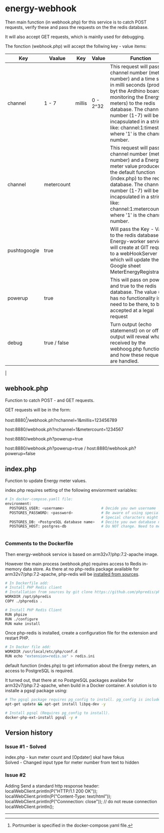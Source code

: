# energy-webhook

Then main function (in webhook.php) for this service is to catch POST requests, verify these and pass the requests on the the redis database.

It will also accept GET requests, which is mainlly used for debugging.

The fonction (webhook.php) will accept the follwing key - value items:

| Key   | Vaalue       | Key | Value | Function                                   |
|----|----|----|----|-----|
| channel | 1 - 7 | millis | 0 - 2^32 | This request will pass on a channel number (meter number) and a time stamp in milli seconds (produced byt the Ardhino board monitoring the Energy meters) to the redis database. The channel number (1-7) will be incapsulated in a string like: channel:1:timestamp, where '1' is the channel number. |
| channel | metercount |    |    | This request will pass on a channel number (meter number) and a Energy meter value produced by the default function (index.php) to the redis database. The channel number (1-7) will be incapsulated in a string like: channel:1:metercount, where '1' is the channel number. |
| pushtogoogle | true |    |    | Will pass the Key - Value to the redis database. The Energy-worker service will create at GIT request to a webHookServer which will update the Google sheet MeterEnergyRegistrations.
| powerup | true|    |    | This will pass on powerup and true to the redis database. The value (true) has no functionality is just need to be there, to be accepted at a legal request |
| debug | true / false |    |    | Turn output (echo statemenst) on or off. This output will reveal whats received by the webhoog.php function and how these requests are handled.  |
|

## webhook.php

Function to catch POST - and GET requests.

GET requests will be in the form:

host:8880[^1]/webhook.ph?nchannel=1&millis=123456789

host:8880/webhook.ph?nchannel=1&metercount=1234567

host:8880/webhook.ph?powerup=true

host:8880/webhook.ph?powerup=true / host:8880/webhook.ph?powerup=false

## index.php

Function to update Energy meter values.

index.php requires setting of the following envionrment variables:

````bash
# In docker-compose.yamll file:
environment:
  POSTGRES_USER: <username>                 # Decide you own username
  POSTGRES_PASSWORD: <password>             # Be aware of using special characteres. 
                                            # Special characters might be interpreted in various ways be the OS. 
  POSTGRES_DB: <PostgreSQL database name>   # Decite you own database name
  POSTGRES_HOST: postgres-db                # Do NOT change. Need to med the same as the service name for the postgres image
 
````

### Comments to the Dockerfile

Then energy-webhook service is based on arm32v7/php:7.2-apache image.

However the main process (webhook.php) requires access to Redis in-memory data store. As there at no php-redis package available for arm32v7/php:7.2-apache, php-redis will be [installed from sources](https://github.com/phpredis/phpredis/blob/develop/INSTALL.md).

````bash
# In Dockerfile add:
# Install PHP Redis client 
# Installation from sources by git clone https://github.com/phpredis/phpredis.git. Copy files to Docker image and install
WORKDIR /opt/phpredis
COPY ./phpredis .

# Install PHP Redis Client
RUN phpize
RUN ./configure
RUN make install

````

Once php-redis is installed, create a configuration file for the extension and restart PHP.

```bash
# In Docker file add:
WORKDIR /usr/local/etc/php/conf.d
RUN echo "extension=redis.so" > redis.ini

```

default function (indes.php) to get information about the Energy meters, an access to PostgreSQL is required.

It turned out, that there at no PostgreSQL packages availabe for arm32v7/php:7.2-apache, when build in a Docker container.
A solution is to installe a pgsql package using:

```bash
# The pgsql package requires pg_config to install. pg_config is included in libpq-dev.: 
apt-get update && apt-get install libpq-dev -y

# Install pgsql (Requires pg_config to install). 
docker-php-ext-install pgsql -y # 
```

## Version history

### Issue #1 - Solved

index.php - kun meter count and [Opdater] skal have fokus</br>
Solved - Changed input type for meter number from text to hidden

### Issue #2

Adding Send a standard http response header:
        localWebClient.println(P("HTTP/1.1 200 OK"));
        localWebClient.println(P("Content-Type: text/html"));
        localWebClient.println(P("Connnection: close")); // do not reuse connection
        localWebClient.println();


---

[^1]: Portnumber is specified in the docker-compose.yaml file.
